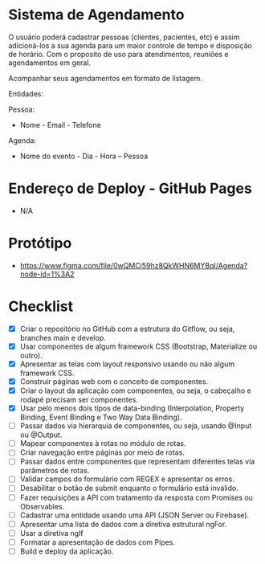 # Sistema de Agendamento

O usuário poderá cadastrar pessoas (clientes, pacientes, etc) e assim adicioná-los a sua agenda para um maior controle de tempo e disposição de horário. Com o proposito de uso para atendimentos, reuniões e agendamentos em geral.

Acompanhar seus agendamentos em formato de listagem.

Entidades:

Pessoa:

- Nome - Email - Telefone

Agenda:

- Nome do evento - Dia - Hora – Pessoa

# Endereço de Deploy - GitHub Pages

- N/A

# Protótipo

- https://www.figma.com/file/0wQMCi59hz8QkWHN6MYBqI/Agenda?node-id=1%3A2

# Checklist

- [X] Criar o repositório no GitHub com a estrutura do Gitflow, ou seja, branches main e develop.
- [X] Usar componentes de algum framework CSS (Bootstrap, Materialize ou outro).
- [X] Apresentar as telas com layout responsivo usando ou não algum framework CSS.
- [X] Construir páginas web com o conceito de componentes. 
- [X] Criar o layout da aplicação com componentes, ou seja, o cabeçalho e rodapé precisam ser componentes.
- [X] Usar pelo menos dois tipos de data-binding (Interpolation, Property Binding, Event Binding e Two Way Data Binding).
- [ ] Passar dados via hierarquia de componentes, ou seja, usando @Input ou @Output.
- [ ] Mapear componentes à rotas no módulo de rotas.
- [ ] Criar navegação entre páginas por meio de rotas.
- [ ] Passar dados entre componentes que representam diferentes telas via parâmetros de rotas. 
- [ ] Validar campos do formulário com REGEX e apresentar os erros.
- [ ] Desabilitar o botão de submit enquanto o formulário está inválido.
- [ ] Fazer requisições a API com tratamento da resposta com Promises ou Observables.
- [ ] Cadastrar uma entidade usando uma API (JSON Server ou Firebase).
- [ ] Apresentar uma lista de dados com a diretiva estrutural ngFor.
- [ ] Usar a diretiva ngIf
- [ ] Formatar a apresentação de dados com Pipes.
- [ ] Build e deploy da aplicação.
